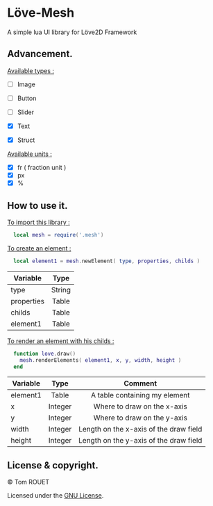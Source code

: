 # Löve-Mesh
A simple lua UI library for Löve2D Framework

## Advancement.

<ins>Available types :</ins>
- [ ] Image
- [ ] Button
- [ ] Slider
- [x] Text
- [x] Struct


<ins>Available units :</ins>
- [x] fr ( fraction unit )
- [x] px
- [x] %

## How to use it.

<ins>To import this library :</ins>
  ```lua
    local mesh = require('.mesh')
  ```


<ins>To create an element :</ins>
  ```lua
    local element1 = mesh.newElement( type, properties, childs )
  ```
  
  | Variable      | Type          |
  | ------------- |:-------------:|
  | type          | String        |
  | properties    | Table         |
  | childs        | Table         |
  | element1      | Table         |
  
  
  
<ins>To render an element with his childs :</ins>
  ```lua
    function love.draw()
      mesh.renderElements( element1, x, y, width, height )
    end
  ```
  
  | Variable      | Type          | Comment                                |
  | ------------- |:-------------:|:--------------------------------------:|
  | element1      | Table         | A table containing my element          |
  | x             | Integer       | Where to draw on the x-axis            |
  | y             | Integer       | Where to draw on the y-axis            |
  | width         | Integer       | Length on the x-axis of the draw field |
  | height        | Integer       | Length on the y-axis of the draw field |
  
  
## License & copyright.

© Tom ROUET 

Licensed under the [GNU License](LICENSE).
